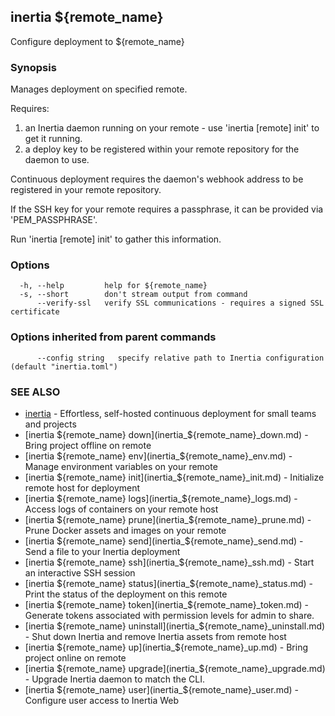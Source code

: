 ## inertia ${remote_name}

Configure deployment to ${remote_name}

### Synopsis

Manages deployment on specified remote.

Requires:
1. an Inertia daemon running on your remote - use 'inertia [remote] init' to get it running.
2. a deploy key to be registered within your remote repository for the daemon to use.

Continuous deployment requires the daemon's webhook address to be registered in your remote repository.

If the SSH key for your remote requires a passphrase, it can be provided via 'PEM_PASSPHRASE'.

Run 'inertia [remote] init' to gather this information.

### Options

```
  -h, --help         help for ${remote_name}
  -s, --short        don't stream output from command
      --verify-ssl   verify SSL communications - requires a signed SSL certificate
```

### Options inherited from parent commands

```
      --config string   specify relative path to Inertia configuration (default "inertia.toml")
```

### SEE ALSO

* [inertia](inertia.md)	 - Effortless, self-hosted continuous deployment for small teams and projects
* [inertia ${remote_name} down](inertia_${remote_name}_down.md)	 - Bring project offline on remote
* [inertia ${remote_name} env](inertia_${remote_name}_env.md)	 - Manage environment variables on your remote
* [inertia ${remote_name} init](inertia_${remote_name}_init.md)	 - Initialize remote host for deployment
* [inertia ${remote_name} logs](inertia_${remote_name}_logs.md)	 - Access logs of containers on your remote host
* [inertia ${remote_name} prune](inertia_${remote_name}_prune.md)	 - Prune Docker assets and images on your remote
* [inertia ${remote_name} send](inertia_${remote_name}_send.md)	 - Send a file to your Inertia deployment
* [inertia ${remote_name} ssh](inertia_${remote_name}_ssh.md)	 - Start an interactive SSH session
* [inertia ${remote_name} status](inertia_${remote_name}_status.md)	 - Print the status of the deployment on this remote
* [inertia ${remote_name} token](inertia_${remote_name}_token.md)	 - Generate tokens associated with permission levels for admin to share.
* [inertia ${remote_name} uninstall](inertia_${remote_name}_uninstall.md)	 - Shut down Inertia and remove Inertia assets from remote host
* [inertia ${remote_name} up](inertia_${remote_name}_up.md)	 - Bring project online on remote
* [inertia ${remote_name} upgrade](inertia_${remote_name}_upgrade.md)	 - Upgrade Inertia daemon to match the CLI.
* [inertia ${remote_name} user](inertia_${remote_name}_user.md)	 - Configure user access to Inertia Web

